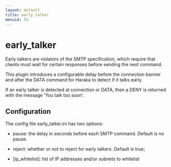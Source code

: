 ```yaml
---
layout: default
title: early_talker
menuid: 53
---
```

early\_talker
============

Early talkers are violators of the SMTP specification, which require that
clients must wait for certain responses before sending the next command.

This plugin introduces a configurable delay before the connection banner
and after the DATA command for Haraka to detect if it talks early.

If an early talker is detected at connection or DATA, then a DENY is
returned with the message 'You talk too soon'.

Configuration
-------------

The config file early\_talker.ini has two options:

- pause: the delay in seconds before each SMTP command. Default is no pause.

- reject: whether or not to reject for early talkers. Default is true;

- [ip_whitelist]: list of IP addresses and/or subnets to whitelist

